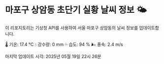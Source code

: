 
# 마포구 상암동 초단기 실황 날씨 정보 🌤️

이 리포지토리는 기상청 API를 사용하여 서울 마포구 상암동의 날씨 정보를 업데이트합니다. 

🌡️ 기온: 17.4 ℃
💧 강수량: 0 mm
💦 습도: 94 %
🌬️ 풍속: 2.4 m/s

마지막 업데이트 시각: 2025년 05월 19일 22시 26분    
